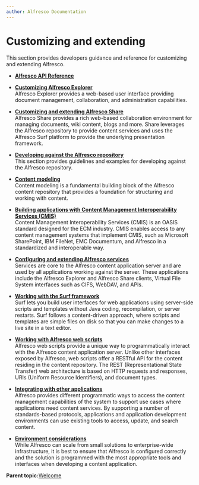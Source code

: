 ```yaml
---
author: Alfresco Documentation
---
```


# Customizing and extending

This section provides developers guidance and reference for customizing and extending Alfresco.

-   **[Alfresco API Reference](../concepts/API-intro-34.md)**  

-   **[Customizing Alfresco Explorer](../concepts/dev-explorer.md)**  
Alfresco Explorer provides a web-based user interface providing document management, collaboration, and administration capabilities.
-   **[Customizing and extending Alfresco Share](../concepts/dev-Share-intro.md)**  
 Alfresco Share provides a rich web-based collaboration environment for managing documents, wiki content, blogs and more. Share leverages the Alfresco repository to provide content services and uses the Alfresco Surf platform to provide the underlying presentation framework.
-   **[Developing against the Alfresco repository](../reuse/gge-hdg-alfrescodevelopment.md)**  
This section provides guidelines and examples for developing against the Alfresco repository.
-   **[Content modeling](../concepts/content-modeling-about.md)**  
Content modeling is a fundamental building block of the Alfresco content repository that provides a foundation for structuring and working with content.
-   **[Building applications with Content Management Interoperability Services \(CMIS\)](../concepts/cmis-about.md)**  
Content Management Interoperability Services \(CMIS\) is an OASIS standard designed for the ECM industry. CMIS enables access to any content management systems that implement CMIS, such as Microsoft SharePoint, IBM FileNet, EMC Documentum, and Alfresco in a standardized and interoperable way.
-   **[Configuring and extending Alfresco services](../concepts/serv-using-about.md)**  
 Services are core to the Alfresco content application server and are used by all applications working against the server. These applications include the Alfresco Explorer and Alfresco Share clients, Virtual File System interfaces such as CIFS, WebDAV, and APIs.
-   **[Working with the Surf framework](../concepts/surf-fwork-intro.md)**  
Surf lets you build user interfaces for web applications using server-side scripts and templates without Java coding, recompilation, or server restarts. Surf follows a content-driven approach, where scripts and templates are simple files on disk so that you can make changes to a live site in a text editor.
-   **[Working with Alfresco web scripts](../concepts/ws-architecture.md)**  
Alfresco web scripts provide a unique way to programmatically interact with the Alfresco content application server. Unlike other interfaces exposed by Alfresco, web scripts offer a RESTful API for the content residing in the content repository. The REST \(Representational State Transfer\) web architecture is based on HTTP requests and responses, URIs \(Uniform Resource Identifiers\), and document types.
-   **[Integrating with other applications](../concepts/integration-options.md)**  
 Alfresco provides different programmatic ways to access the content management capabilities of the system to support use cases where applications need content services. By supporting a number of standards-based protocols, applications and application development environments can use existing tools to access, update, and search content.
-   **[Environment considerations](../concepts/alfresco-considerations.md)**  
While Alfresco can scale from small solutions to enterprise-wide infrastructure, it is best to ensure that Alfresco is configured correctly and the solution is programmed with the most appropriate tools and interfaces when developing a content application.

**Parent topic:**[Welcome](../concepts/welcome-infocenter.md)

